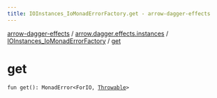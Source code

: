 ```yaml
---
title: IOInstances_IoMonadErrorFactory.get - arrow-dagger-effects
---
```


[arrow-dagger-effects](../../index.html) / [arrow.dagger.effects.instances](../index.html) / [IOInstances_IoMonadErrorFactory](index.html) / [get](./get.html)

# get

`fun get(): MonadError<ForIO, `[`Throwable`](https://kotlinlang.org/api/latest/jvm/stdlib/kotlin/-throwable/index.html)`>`